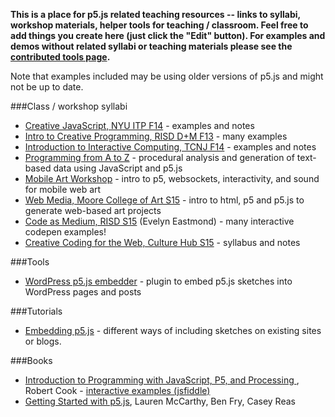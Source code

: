 **This is a place for p5.js related teaching resources -- links to syllabi, workshop materials, helper tools for teaching / classroom. Feel free to add things you create here (just click the "Edit" button). For examples and demos without related syllabi or teaching materials please see the [contributed tools page](https://github.com/processing/p5.js/wiki/Contributed-Tools,-Projects,-Demos).**

Note that examples included may be using older versions of p5.js and might not be up to date.


###Class / workshop syllabi

* [Creative JavaScript, NYU ITP F14](http://github.com/lmccart/itp-creative-js) - examples and notes
* [Intro to Creative Programming, RISD D+M F13](http://risd-creative-programming.github.io/fa13-introtocreativeprogramming/index.html) - many examples
* [Introduction to Interactive Computing, TCNJ F14](http://coursescript.com/calendar.php?course=5) - examples and notes
* [Programming from A to Z](https://github.com/shiffman/Programming-from-A-to-Z-F14) - procedural analysis and generation of text-based data using JavaScript and p5.js
* [Mobile Art Workshop](https://github.com/whichlight/mobile-art-intro) - intro to p5, websockets, interactivity, and sound for mobile web art
* [Web Media, Moore College of Art S15](https://github.com/lee2sman/PDA203WebMedia) - intro to html, p5 and p5.js to generate web-based art projects
* [Code as Medium, RISD S15](http://risd-creative-programming.github.io/s15-codeasmedium/examples.html) (Evelyn Eastmond) - many interactive codepen examples!
* [Creative Coding for the Web, Culture Hub S15](https://github.com/futuremarc/p5-creative-coding-course) - syllabus and notes

###Tools
* [WordPress p5.js embedder](https://wordpress.org/plugins/p5-embedder/) - plugin to embed p5.js sketches into WordPress pages and posts

###Tutorials
* [Embedding p5.js](https://github.com/processing/p5.js/wiki/Embedding-p5.js) - different ways of including sketches on existing sites or blogs.

###Books
* [Introduction to Programming with JavaScript, P5, and Processing ](http://www.amazon.com/Introduction-Programming-JavaScript-Processing-Cooks-ebook/dp/B010R0VMQS), Robert Cook - [interactive examples (jsfiddle)](http://jsfiddle.net/user/bobcook/fiddles/)
* [Getting Started with p5.js](http://www.amazon.com/Make-Interactive-Graphics-JavaScript-Processing/dp/1457186772), Lauren McCarthy, Ben Fry, Casey Reas